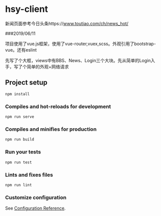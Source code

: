 # hsy-client

新闻页面参考今日头条https://www.toutiao.com/ch/news_hot/

###2019/06/11

项目使用了vue.js框架，使用了vue-router,vuex,scss。外观引用了bootstrap-vue。还有eslint

先写了个大框，views中有BBS、News、Login三个大块。先从简单的Login入手，写了个简单的外观+网络请求

## Project setup
```
npm install
```

### Compiles and hot-reloads for development
```
npm run serve
```

### Compiles and minifies for production
```
npm run build
```

### Run your tests
```
npm run test
```

### Lints and fixes files
```
npm run lint
```

### Customize configuration
See [Configuration Reference](https://cli.vuejs.org/config/).
